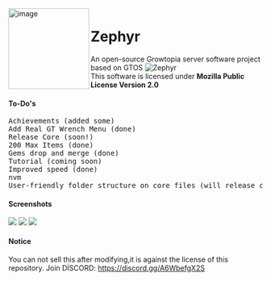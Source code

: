 <img height="160" alt="image" src="https://cdn.discordapp.com/attachments/491980024229134346/915503634542903356/Baslksz1_20211201102342.png" align="left">

# Zephyr
An open-source Growtopia server software project based on GTOS ![Zephyr](https://discordapp.com/api/guilds/911158088717971478/widget.png?style=shield)
<br> This software is licensed under **Mozilla Public License Version 2.0**
#### To-Do's
<pre>
Achievements (added some)
Add Real GT Wrench Menu (done)
Release Core (soon!)
200 Max Items (done)
Gems drop and merge (done)
Tutorial (coming soon)
Improved speed (done)
nvm
User-friendly folder structure on core files (will release core files soon)
</pre>
#### Screenshots
<img src="https://cdn.discordapp.com/attachments/491980024229134346/916631691924230224/unknown.png"></img>
<img src="https://cdn.discordapp.com/attachments/491980024229134346/916631737021390908/unknown.png"></img>
<img src="https://cdn.discordapp.com/attachments/491980024229134346/916631942416433152/unknown.png"></img>
#### Notice
You can not sell this after modifying,it is against the license of this repository.
Join DİSCORD: https://discord.gg/A6WbefgX2S
